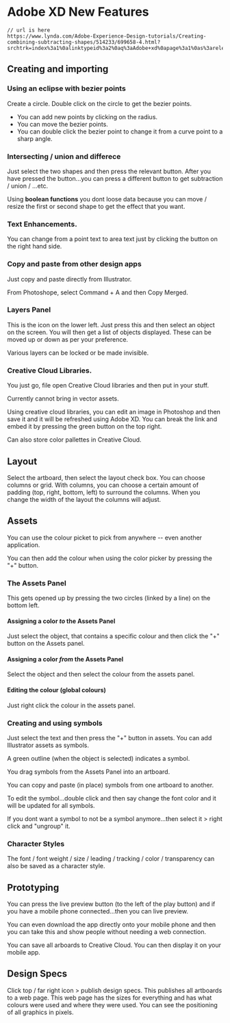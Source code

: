 # Adobe XD New Features
```
// url is here
https://www.lynda.com/Adobe-Experience-Design-tutorials/Creating-combining-subtracting-shapes/514233/699658-4.html?srchtrk=index%3a1%0alinktypeid%3a2%0aq%3aAdobe+xd%0apage%3a1%0as%3arelevance%0asa%3atrue%0aproducttypeid%3a2

```

## Creating and importing

### Using an eclipse with bezier points
Create a circle.  Double click on the circle to get the bezier points.   

* You can add new points by clicking on the radius.
* You can move the bezier points.
* You can double click the bezier point to change it from a curve point to a sharp angle. 

### Intersecting / union and differece
Just select the two shapes and then press the relevant button.  After you have pressed the button...you can press a different button to get subtraction / union / ...etc.

Using **boolean functions** you dont loose data because you can move / resize the first or second shape to get the effect that you want.

### Text Enhancements. 

You can change from a point text to area text just by clicking the button on the right hand side.

### Copy and paste from other design apps
Just copy and paste directly from Illustrator.

From Photoshope, select Command + A and then Copy Merged. 

### Layers Panel
This is the icon on the lower left.  Just press this and then select an object on the screen.  You will then get a list of objects displayed.  These can be moved up or down as per your preference.

Various layers can be locked or be made invisible.

### Creative Cloud Libraries.
You just go, file open Creative Cloud libraries and then put in your stuff.

Currently cannot bring in vector assets.

Using creative cloud libraries, you can edit an image in Photoshop and then save it and it will be refreshed using Adobe XD.  You can break the link and embed it by pressing the green button on the top right.

Can also store color pallettes in Creative Cloud.

## Layout
Select the artboard, then select the layout check box.  You can choose columns or grid. With columns, you can choose a certain amount of padding (top, right, bottom, left) to surround the columns.   When you change the width of the layout the columns will adjust. 


## Assets
You can use the colour picket to pick from anywhere -- even another application.

You can then add the colour when using the color picker by pressing the "+" button. 

### The Assets Panel
This gets opened up by pressing the two circles (linked by a line) on the bottom left.   

#### Assigning a color *to* the Assets Panel
Just select the object, that contains a specific colour and then click the "+" button on the Assets panel.
 
#### Assigning a color *from* the Assets Panel
Select the object and then select the colour from the assets panel.

#### Editing the colour (global colours)
Just right click the colour in the assets panel.

### Creating and using symbols
Just select the text and then press the "+" button in assets.  You can add Illustrator assets as symbols.

A green outline (when the object is selected) indicates a symbol.

You drag symbols from the Assets Panel into an artboard.

You can copy and paste (in place) symbols from one artboard to another.

To edit the symbol...double click and then say change the font color and it will be updated for all symbols. 

If you dont want a symbol to not be a symbol anymore...then select it > right click and "ungroup" it.

### Character Styles
The font / font weight / size / leading / tracking / color / transparency can also be saved as a character style. 

## Prototyping
You can press the live preview button (to the left of the play button) and if you have a mobile phone connected...then you can live preview. 

You can even download the app directly onto your mobile phone and then you can take this and show people without needing a web connection.

You can save all arboards to Creative Cloud. You can then display it on your mobile app.

## Design Specs
Click top / far right icon > publish design specs. This publishes all artboards to a web page.  This web page has the sizes for everything and has what colours were used and where they were used. You can see the positioning of all graphics in pixels. 




















